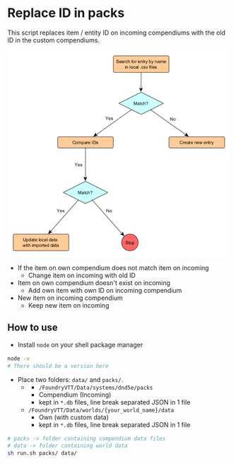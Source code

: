 # Replace ID in packs

This script replaces item / entity ID on incoming compendiums with the old ID in the custom compendiums.

![Compendium Logic](compendium-logic.png)

- If the item on own compendium does not match item on incoming
  - Change item on incoming with old ID
- Item on own compendium doesn't exist on incoming
  - Add own item with own ID on incoming compendium
- New item on incoming compendium
  - Keep new item on incoming


## How to use

- Install `node` on your shell package manager

```sh
node -v
# There should be a version here
```

- Place two folders: `data/` and `packs/`.
  - - `/FoundryVTT/Data/systems/dnd5e/packs`
    - Compendium (Incoming)
    - kept in `*.db` files, line break separated JSON in 1 file
  - `/FoundryVTT/Data/worlds/{your_world_name}/data`
    - Own (with custom data)
    - kept in `*.db` files, line break separated JSON in 1 file


```sh
# packs -> folder containing compendium data files
# data -> folder containing world data
sh run.sh packs/ data/
```